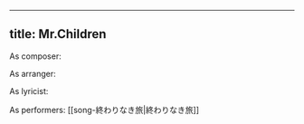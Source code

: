 
---
title: Mr.Children
---
As composer: 

As arranger: 

As lyricist: 

As performers: [[song-終わりなき旅|終わりなき旅]]
